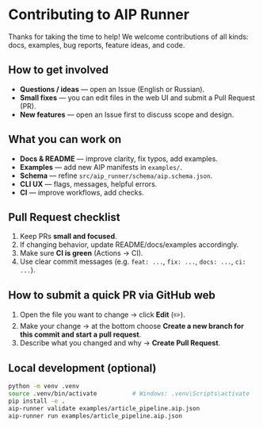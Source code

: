 # Contributing to AIP Runner

Thanks for taking the time to help! We welcome contributions of all kinds:
docs, examples, bug reports, feature ideas, and code.

## How to get involved
- **Questions / ideas** — open an Issue (English or Russian).
- **Small fixes** — you can edit files in the web UI and submit a Pull Request (PR).
- **New features** — open an Issue first to discuss scope and design.

## What you can work on
- **Docs & README** — improve clarity, fix typos, add examples.
- **Examples** — add new AIP manifests in `examples/`.
- **Schema** — refine `src/aip_runner/schema/aip.schema.json`.
- **CLI UX** — flags, messages, helpful errors.
- **CI** — improve workflows, add checks.

## Pull Request checklist
1. Keep PRs **small and focused**.
2. If changing behavior, update README/docs/examples accordingly.
3. Make sure **CI is green** (Actions → CI).
4. Use clear commit messages (e.g. `feat: ...`, `fix: ...`, `docs: ...`, `ci: ...`).

## How to submit a quick PR via GitHub web
1. Open the file you want to change → click **Edit** (✏️).  
2. Make your change → at the bottom choose **Create a new branch for this commit and start a pull request**.  
3. Describe what you changed and why → **Create Pull Request**.

## Local development (optional)
```bash
python -m venv .venv
source .venv/bin/activate          # Windows: .venv\Scripts\activate
pip install -e .
aip-runner validate examples/article_pipeline.aip.json
aip-runner run examples/article_pipeline.aip.json
